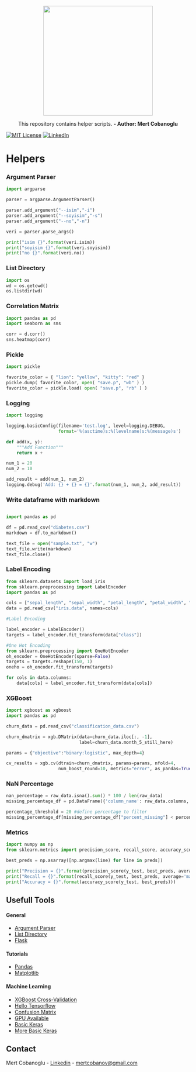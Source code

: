 <p align="center">
  <img src="https://github.com/cobanov/Helpers/blob/master/help.png" width=300>
</p>

<p align="center">This repository contains helper scripts.
<b> - Author: Mert Cobanoglu</b> </p>


[![MIT License][license-shield]][license-url]
[![LinkedIn][linkedin-shield]][linkedin-url]


# Helpers


### Argument Parser

```python
import argparse

parser = argparse.ArgumentParser()

parser.add_argument("--isim","-i")
parser.add_argument("--soyisim","-s")
parser.add_argument("--no","-n")

veri = parser.parse_args()

print("isim {}".format(veri.isim))
print("soyisim {}".format(veri.soyisim))
print("no {}".format(veri.no))
```

### List Directory

```python
import os
wd = os.getcwd()
os.listdir(wd)
```

### Correlation Matrix

```python
import pandas as pd
import seaborn as sns

corr = d.corr()
sns.heatmap(corr)
```

### Pickle 

```python
import pickle

favorite_color = { "lion": "yellow", "kitty": "red" }
pickle.dump( favorite_color, open( "save.p", "wb" ) )
favorite_color = pickle.load( open( "save.p", "rb" ) )
```

### Logging
```python
import logging

logging.basicConfig(filename='test.log', level=logging.DEBUG,
                    format='%(asctime)s:%(levelname)s:%(message)s')

def add(x, y):
    """Add Function"""
    return x +

num_1 = 20
num_2 = 10

add_result = add(num_1, num_2)
logging.debug('Add: {} + {} = {}'.format(num_1, num_2, add_result))

```

### Write dataframe with markdown
```python

import pandas as pd

df = pd.read_csv("diabetes.csv")
markdown = df.to_markdown()

text_file = open("sample.txt", "w")
text_file.write(markdown)
text_file.close()
```

### Label Encoding

```python
from sklearn.datasets import load_iris
from sklearn.preprocessing import LabelEncoder
import pandas as pd

cols = ["sepal_length", "sepal_width", "petal_length", "petal_width", "class"] 
data = pd.read_csv("iris.data", names=cols)

#Label Encoding

label_encoder = LabelEncoder()
targets = label_encoder.fit_transform(data["class"])

#One Hot Encoding
from sklearn.preprocessing import OneHotEncoder
oh_encoder = OneHotEncoder(sparse=False)
targets = targets.reshape(150, 1)
oneho = oh_encoder.fit_transform(targets)

for cols in data.columns:
    data[cols] = label_encoder.fit_transform(data[cols])
```

### XGBoost

```python
import xgboost as xgboost
import pandas as pd

churn_data = pd.read_csv("classification_data.csv")

churn_dmatrix = xgb.DMatrix(data=churn_data.iloc[:, -1],
                            label=churn_data.month_5_still_here)

params = {"objective":"binary:logistic", max_depth=4}

cv_results = xgb.cv(dtrain=churn_dmatrix, params=params, nfold=4,
                    num_boost_round=10, metrics="error", as_pandas=True)
```

### NaN Percentage

```python
nan_percentage = raw_data.isna().sum() * 100 / len(raw_data)
missing_percentage_df = pd.DataFrame({'column_name': raw_data.columns, 'percent_missing': nan_percentage}).reset_index(drop=True)

percentage_threshold = 20 #define percentage to filter
missing_percentage_df[missing_percentage_df["percent_missing"] < percentage_threshold]
```

### Metrics

```python
import numpy as np
from sklearn.metrics import precision_score, recall_score, accuracy_score

best_preds = np.asarray([np.argmax(line) for line in preds])

print("Precision = {}".format(precision_score(y_test, best_preds, average='macro')))
print("Recall = {}".format(recall_score(y_test, best_preds, average='macro')))
print("Accuracy = {}".format(accuracy_score(y_test, best_preds)))
```

<!-- TABLE OF CONTENTS -->
## Usefull Tools

#### General
  * [Argument Parser](https://github.com/cobanov/helprepo/blob/master/argumentparser.py)
  * [List Directory](https://github.com/cobanov/helprepo/blob/master/listdir.py)
  * [Flask](https://github.com/cobanov/helprepo/blob/master/flask.py)
#### Tutorials 
* [Pandas](https://github.com/cobanov/helprepo/blob/master/pandas.ipynb)
* [Matplotlib](https://github.com/cobanov/helprepo/blob/master/matplotlib.ipynb)
#### Machine Learning
  * [XGBoost Cross-Validation](https://github.com/cobanov/helprepo/blob/master/xgboost_cv.py)
  * [Hello Tensorflow](https://github.com/cobanov/helprepo/blob/master/deeplearning/tensorflow.py)
  * [Confusion Matrix](https://github.com/cobanov/helprepo/blob/master/deeplearning/confmat.py)
  * [GPU Available](https://github.com/cobanov/helprepo/blob/master/deeplearning/gpu_available.py)
  * [Basic Keras](https://github.com/cobanov/helprepo/blob/master/deeplearning/keras_mnist.py)
  * [More Basic Keras](https://github.com/cobanov/helprepo/blob/master/deeplearning/easykeras.py)


<!-- CONTACT -->
## Contact

Mert Cobanoglu - [Linkedin](https://www.linkedin.com/in/mertcobanoglu/) - mertcobanov@gmail.com


<!-- MARKDOWN LINKS & IMAGES -->
[build-shield]: https://img.shields.io/badge/build-passing-brightgreen.svg?style=flat-square
[contributors-shield]: https://img.shields.io/badge/contributors-1-orange.svg?style=flat-square
[license-shield]: https://img.shields.io/badge/license-MIT-blue.svg?style=flat-square
[license-url]: https://choosealicense.com/licenses/mit
[linkedin-shield]: https://img.shields.io/badge/-LinkedIn-black.svg?style=flat-square&logo=linkedin&colorB=555
[linkedin-url]: https://linkedin.com/in/othneildrew
[product-screenshot]: https://raw.githubusercontent.com/othneildrew/Best-README-Template/master/screenshot.png
